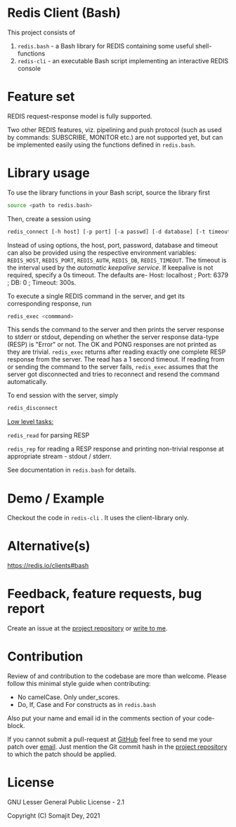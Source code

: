 # Redis Client (Bash)

This project consists of 

1. `redis.bash` - a Bash library for REDIS containing some useful shell-functions
2. `redis-cli` - an executable Bash script implementing an interactive REDIS console

# Feature set

REDIS request-response model is fully supported.

Two other REDIS features, viz.  pipelining and push protocol (such as used by commands: SUBSCRIBE, MONITOR etc.) are not supported yet, but can be implemented easily using the functions defined in `redis.bash`.

# Library usage

To use the library functions in your Bash script, source the library first 

```bash
source <path to redis.bash>
```

Then, create a session using 

```bash
redis_connect [-h host] [-p port] [-a passwd] [-d database] [-t timeout in seconds]
```

Instead of using options, the host, port, password, database and timeout can also be provided using the respective environment variables: `REDIS_HOST`, `REDIS_PORT`, `REDIS_AUTH`, `REDIS_DB`, `REDIS_TIMEOUT`. The timeout is the interval used by the *automatic keepalive service*. If keepalive is not required, specify a 0s timeout. The defaults are- Host: localhost ; Port: 6379 ; DB: 0 ; Timeout: 300s.

To execute a single REDIS command in the server, and get its corresponding response, run 

```bash
redis_exec <commmand>
```

This sends the command to the server and then prints the server response to stderr or stdout, depending on whether the server response data-type (RESP) is "Error" or not. The OK and PONG responses are not printed as they are trivial. `redis_exec` returns after reading exactly one complete RESP response from the server. The read has a 1 second timeout. If reading from or sending the command to the server fails, `redis_exec` assumes that the server got disconnected and tries to reconnect and resend the command automatically.

To end session with the server, simply

```bash
redis_disconnect
```

<u>Low level tasks:</u>

`redis_read` for parsing RESP

`redis_rep` for reading a RESP response and printing non-trivial response at appropriate stream - stdout / stderr.

See documentation in `redis.bash` for details.

# Demo / Example

Checkout the code in `redis-cli` . It uses the client-library only.

# Alternative(s)

https://redis.io/clients#bash

# Feedback, feature requests, bug report

Create an issue at the [project repository](https://github.com/SomajitDey/redis-client) or [write to me](mailto:dey.somajit@gmail.com).

# Contribution

Review of and contribution to the codebase are more than welcome. Please follow this minimal style guide when contributing:

- No camelCase. Only under_scores.
- Do, If, Case and For constructs as in `redis.bash`

Also put your name and email id in the comments section of your code-block.

If you cannot submit a pull-request at [GitHub](https://github.com/SomajitDey/redis-client) feel free to send me your patch over [email](mailto:dey.somajit@gmail.com). Just mention the Git commit hash in the [project repository](https://github.com/SomajitDey/redis-client) to which the patch should be applied.

# License

GNU Lesser General Public License - 2.1

Copyright (C) Somajit Dey, 2021